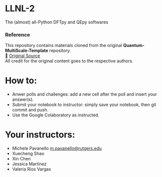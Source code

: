 # LLNL-2
The (almost) all-Python DFTpy and QEpy softwares

### Reference  
This repository contains materials cloned from the original **Quantum-MultiScale-Template** repository.  
🔗 [Original Source](https://github.com/Quantum-MultiScale-Template)  
All credit for the original content goes to the respective authors.

# How to:
- Anwer polls and challenges: add a new cell after the poll and insert your answer(s).
- Submit your notebook to instructor: simply save your notebook, then git commit and push.
- Use the Google Colaboratory as instructed.

# Your instructors:
 - Michele Pavanello m.pavanello@rutgers.edu
 - Xuecheng Shao
 - Xin Chen
 - Jessica Martinez
 - Valeria Rios Vargas
